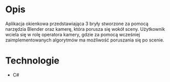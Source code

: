 # Opis

Aplikacja okienkowa przedstawiająca 3 bryły stworzone za pomocą narzędzia Blender oraz kamerę, która porusza się wokół sceny. Użytkownik wciela się w rolę operatora kamery, gdzie za pomocą wcześniej zaimplementowanych algorytmów ma możliwość poruszania się po scenie.


# Technologie
* C#
